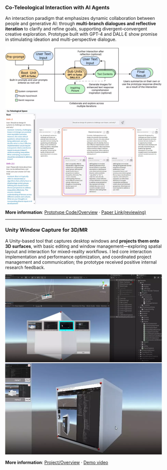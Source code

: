 ### Co-Teleological Interaction with AI Agents
An interaction paradigm that emphasizes dynamic collaboration between people and generative AI: through **multi-branch dialogues and reflective iteration** to clarify and refine goals, supporting divergent–convergent creative exploration. Prototype built with GPT-4 and DALL·E show promise in stimulating ideation and multi-perspective dialogue.

![Prototype UI preview](static/assets/img/Flow_Figure-3.webp) ![Interaction flow diagram](static/assets/img/screenshot2.webp)

**More information**: [Prototype Code/Overview](https://github.com/LordBounty/Co-teleological-Space) · [Paper Link(reviewing)]() 

---

### Unity Window Capture for 3D/MR
A Unity-based tool that captures desktop windows and **projects them onto 3D surfaces**, with basic editing and window management—exploring spatial layout and interaction for mixed-reality workflows. I led core interaction implementation and performance optimization, and coordinated project management and communication; the prototype received positive internal research feedback.

![Window projected onto a 3D object](static/assets/img/unity-1.webp) ![Editing and management UI](static/assets/img/unity-2.webp)

**More information**: [Project/Overview](https://github.com/LordBounty/UnityWindowCapture?tab=readme-ov-file)  ·  [Demo video](https://github.com/WearableComputerLab/UnityWindowManagement/issues/1)




